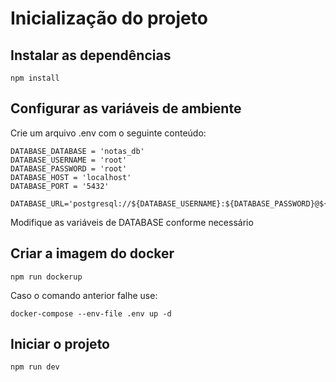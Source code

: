 # Inicialização do projeto

## Instalar as dependências
```
npm install
```

## Configurar as variáveis de ambiente
Crie um arquivo .env com o seguinte conteúdo: 
```
DATABASE_DATABASE = 'notas_db'
DATABASE_USERNAME = 'root'
DATABASE_PASSWORD = 'root'
DATABASE_HOST = 'localhost'
DATABASE_PORT = '5432'

DATABASE_URL='postgresql://${DATABASE_USERNAME}:${DATABASE_PASSWORD}@${DATABASE_HOST}:${DATABASE_PORT}/${DATABASE_DATABASE}'
```
Modifique as variáveis de DATABASE conforme necessário

## Criar a imagem do docker
```
npm run dockerup
```
Caso o comando anterior falhe use:
```
docker-compose --env-file .env up -d
```

## Iniciar o projeto
```
npm run dev
```
